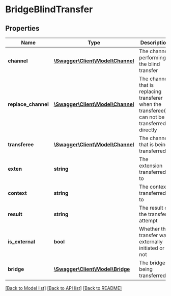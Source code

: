 # BridgeBlindTransfer

## Properties
Name | Type | Description | Notes
------------ | ------------- | ------------- | -------------
**channel** | [**\Swagger\Client\Model\Channel**](Channel.md) | The channel performing the blind transfer | [optional] 
**replace_channel** | [**\Swagger\Client\Model\Channel**](Channel.md) | The channel that is replacing transferer when the transferee(s) can not be transferred directly | [optional] 
**transferee** | [**\Swagger\Client\Model\Channel**](Channel.md) | The channel that is being transferred | [optional] 
**exten** | **string** | The extension transferred to | [optional] 
**context** | **string** | The context transferred to | [optional] 
**result** | **string** | The result of the transfer attempt | [optional] 
**is_external** | **bool** | Whether the transfer was externally initiated or not | [optional] 
**bridge** | [**\Swagger\Client\Model\Bridge**](Bridge.md) | The bridge being transferred | [optional] 

[[Back to Model list]](../README.md#documentation-for-models) [[Back to API list]](../README.md#documentation-for-api-endpoints) [[Back to README]](../README.md)



